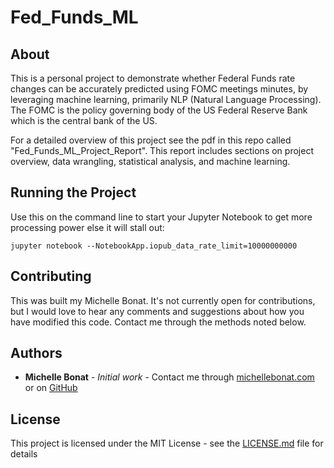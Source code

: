 # Fed_Funds_ML

## About
This is a personal project to demonstrate whether Federal Funds rate changes can be accurately predicted 
using FOMC meetings minutes, by leveraging machine learning, primarily NLP (Natural Language Processing). 
The FOMC is the policy governing body of the US Federal Reserve Bank which is the central bank of the US.

For a detailed overview of this project see the pdf in this repo called "Fed_Funds_ML_Project_Report". 
This report includes sections on project overview, data wrangling, statistical analysis, and machine learning.

## Running the Project

Use this on the command line to start your Jupyter Notebook to get more processing power else it will stall out:

```jupyter notebook --NotebookApp.iopub_data_rate_limit=10000000000```

## Contributing

This was built my Michelle Bonat. It's not currently open for contributions, but I would love to hear any comments and suggestions about how you have modified this code. 
Contact me through the methods noted below. 

## Authors

* **Michelle Bonat** - *Initial work* - Contact me through [michellebonat.com](http://michellebonat.com/) or on [GitHub](https://github.com/michellebonat) 

## License

This project is licensed under the MIT License - see the [LICENSE.md](LICENSE.md) file for details
